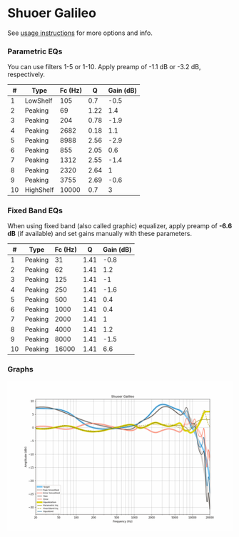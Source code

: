 # Shuoer Galileo
See [usage instructions](https://github.com/jaakkopasanen/AutoEq#usage) for more options and info.

### Parametric EQs
You can use filters 1-5 or 1-10. Apply preamp of -1.1 dB or -3.2 dB, respectively.

|   # | Type      |   Fc (Hz) |    Q |   Gain (dB) |
|-----|-----------|-----------|------|-------------|
|   1 | LowShelf  |       105 | 0.7  |        -0.5 |
|   2 | Peaking   |        69 | 1.22 |         1.4 |
|   3 | Peaking   |       204 | 0.78 |        -1.9 |
|   4 | Peaking   |      2682 | 0.18 |         1.1 |
|   5 | Peaking   |      8988 | 2.56 |        -2.9 |
|   6 | Peaking   |       855 | 2.05 |         0.6 |
|   7 | Peaking   |      1312 | 2.55 |        -1.4 |
|   8 | Peaking   |      2320 | 2.64 |         1   |
|   9 | Peaking   |      3755 | 2.69 |        -0.6 |
|  10 | HighShelf |     10000 | 0.7  |         3   |

### Fixed Band EQs
When using fixed band (also called graphic) equalizer, apply preamp of **-6.6 dB** (if available) and set gains manually with these parameters.

|   # | Type    |   Fc (Hz) |    Q |   Gain (dB) |
|-----|---------|-----------|------|-------------|
|   1 | Peaking |        31 | 1.41 |        -0.8 |
|   2 | Peaking |        62 | 1.41 |         1.2 |
|   3 | Peaking |       125 | 1.41 |        -1   |
|   4 | Peaking |       250 | 1.41 |        -1.6 |
|   5 | Peaking |       500 | 1.41 |         0.4 |
|   6 | Peaking |      1000 | 1.41 |         0.4 |
|   7 | Peaking |      2000 | 1.41 |         1   |
|   8 | Peaking |      4000 | 1.41 |         1.2 |
|   9 | Peaking |      8000 | 1.41 |        -1.5 |
|  10 | Peaking |     16000 | 1.41 |         6.6 |

### Graphs
![](./Shuoer%20Galileo.png)

